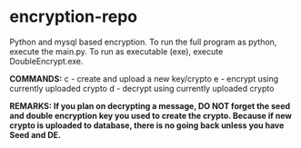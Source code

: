 # encryption-repo
Python and mysql based encryption. 
To run the full program as python, execute the main.py.
To run as executable (exe), execute DoubleEncrypt.exe.

<b>COMMANDS:</b>
c - create and upload a new key/crypto
e - encrypt using currently uploaded crypto
d - decrypt using currently uploaded crypto

<b>REMARKS:</d>
If you plan on decrypting a message, DO NOT forget the seed and double encryption key you used to create the crypto.
Because if new crypto is uploaded to database, there is no going back unless you have Seed and DE.
